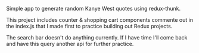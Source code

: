Simple app to generate random Kanye West quotes using redux-thunk. 

This project includes counter & shopping cart components commente out in the index.js that I made first to practice building out Redux projects.

The search bar doesn't do anything currently. If I have time I'll come back and have this query another api for further practice.